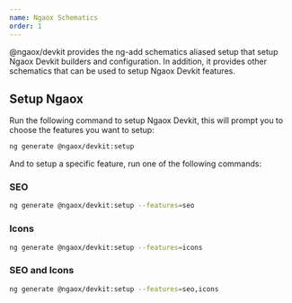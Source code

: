 ```yaml
---
name: Ngaox Schematics
order: 1
---
```


@ngaox/devkit provides the ng-add schematics aliased setup that setup Ngaox Devkit builders and configuration.
In addition, it provides other schematics that can be used to setup Ngaox Devkit features.

## Setup Ngaox

Run the following command to setup Ngaox Devkit, this will prompt you to choose the features you want to setup:

```bash
ng generate @ngaox/devkit:setup
```

And to setup a specific feature, run one of the following commands:

### SEO

```bash
ng generate @ngaox/devkit:setup --features=seo
```

### Icons

```bash
ng generate @ngaox/devkit:setup --features=icons
```

### SEO and Icons

```bash
ng generate @ngaox/devkit:setup --features=seo,icons
```
